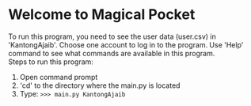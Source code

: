 # Welcome to Magical Pocket
To run this program, you need to see the user data (user.csv) in 'KantongAjaib'. Choose one account to log in to the program. Use 'Help' command to see what commands are available in this program.<br>
Steps to run this program:<br>
1. Open command prompt
2. 'cd' to the directory where the main.py is located
3. Type:
```>>> main.py KantongAjaib```